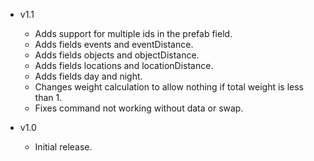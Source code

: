- v1.1
  - Adds support for multiple ids in the prefab field.
  - Adds fields events and eventDistance.
  - Adds fields objects and objectDistance.
  - Adds fields locations and locationDistance.
  - Adds fields day and night.
  - Changes weight calculation to allow nothing if total weight is less than 1.
  - Fixes command not working without data or swap.

- v1.0
  - Initial release.
